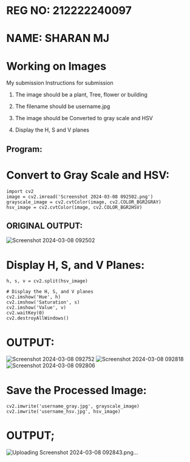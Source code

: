 # REG NO: 212222240097
# NAME: SHARAN MJ

# Working on Images
My submission
Instructions for submission 
1. The image should be a plant, Tree, flower or building

2. The filename should be username.jpg

3. The image should be Converted to gray scale and HSV 

4. Display the H, S and V planes



## Program:
# Convert to Gray Scale and HSV:
```
import cv2
image = cv2.imread('Screenshot 2024-03-08 092502.png')
grayscale_image = cv2.cvtColor(image, cv2.COLOR_BGR2GRAY)
hsv_image = cv2.cvtColor(image, cv2.COLOR_BGR2HSV)
```

## ORIGINAL OUTPUT:
![Screenshot 2024-03-08 092502](https://github.com/SHARAN-MJ/Search-Algorithm/assets/119560305/ff7b5747-dbc0-4a67-9772-aebfe96a01a5)


# Display H, S, and V Planes:

```
h, s, v = cv2.split(hsv_image)

# Display the H, S, and V planes
cv2.imshow('Hue', h)
cv2.imshow('Saturation', s)
cv2.imshow('Value', v)
cv2.waitKey(0)
cv2.destroyAllWindows()
```
# OUTPUT:

![Screenshot 2024-03-08 092752](https://github.com/SHARAN-MJ/Search-Algorithm/assets/119560305/1f80f847-9e77-4b2a-8afd-c0bad64c17e3)
![Screenshot 2024-03-08 092818](https://github.com/SHARAN-MJ/Search-Algorithm/assets/119560305/8f8afc98-3a72-4ec0-b93a-1f1618a709d0)
![Screenshot 2024-03-08 092806](https://github.com/SHARAN-MJ/Search-Algorithm/assets/119560305/1e91fe0d-87ca-446f-9b9e-98c2e501cbb0)


# Save the Processed Image:
```
cv2.imwrite('username_gray.jpg', grayscale_image)
cv2.imwrite('username_hsv.jpg', hsv_image)

```
# OUTPUT;
![Uploading Screenshot 2024-03-08 092843.png…]()
